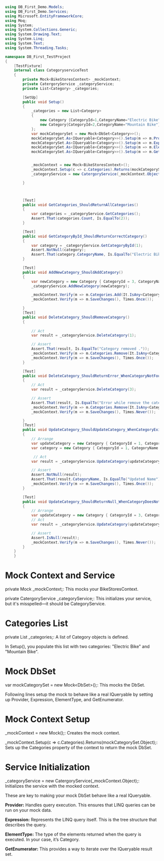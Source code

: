 ```cs
using DB_First_Demo.Models;
using DB_First_Demo.Services;
using Microsoft.EntityFrameworkCore;
using Moq;
using System;
using System.Collections.Generic;
using System.Drawing.Text;
using System.Linq;
using System.Text;
using System.Threading.Tasks;

namespace DB_First_TestProject
{
    [TestFixture]
    internal class CategoryserviceTest
    {
        private Mock<BikeStoresContext> _mockContext;
        private CatergoryService _categoryService;
        private List<Category> _categories;

        [SetUp]
        public void Setup()
        {
            _categories = new List<Category>
            {
                new Category {CategoryId=1,CategoryName="Electric Bike"},
                new Category{CategoryId=2,CategoryName="Mountain Bike"}
            };
            var mockCategorySet = new Mock<DbSet<Category>>();
            mockCategorySet.As<IQueryable<Category>>().Setup(m => m.Provider).Returns(_categories.AsQueryable().Provider);
            mockCategorySet.As<IQueryable<Category>>().Setup(m => m.Expression).Returns(_categories.AsQueryable().Expression);
            mockCategorySet.As<IQueryable<Category>>().Setup(m => m.ElementType).Returns(_categories.AsQueryable().ElementType);
            mockCategorySet.As<IQueryable<Category>>().Setup(m => m.GetEnumerator()).Returns(_categories.AsQueryable().GetEnumerator());


            _mockContext = new Mock<BikeStoresContext>();
            _mockContext.Setup(c => c.Categories).Returns(mockCategorySet.Object);
            _categoryService = new CatergoryService(_mockContext.Object);

        }



        [Test]
        public void GetCategories_ShouldReturnAllCategories()
        {
            var categories = _categoryService.GetCategories();
            Assert.That(categories.Count, Is.EqualTo(2));
        }

        [Test]
        public void GetCategoryById_ShouldReturnCorrectCategory()
        {
            var category = _categoryService.GetCategoryById(1);
            Assert.NotNull(category);
            Assert.That(category.CategoryName, Is.EqualTo("Electric Bike"));
        }

        [Test]
        public void AddNewCategory_ShouldAddCategory()
        {
            var newCategory = new Category { CategoryId = 3, CategoryName = "Hybrid Bikes" };
            _categoryService.AddNewCategory(newCategory);

            _mockContext.Verify(m => m.Categories.Add(It.IsAny<Category>()), Times.Once());
            _mockContext.Verify(m => m.SaveChanges(), Times.Once());

        }
        [Test]
        public void DeleteCategory_ShouldRemoveCategory()
        {
            
            // Act
            var result = _categoryService.DeleteCategory(1);

            // Assert
            Assert.That(result, Is.EqualTo("Category removed ."));
            _mockContext.Verify(m => m.Categories.Remove(It.IsAny<Category>()), Times.Once());
            _mockContext.Verify(m => m.SaveChanges(), Times.Once());
        }

        [Test]
        public void DeleteCategory_ShouldReturnError_WhenCategoryNotFound()
        {
            // Act
            var result = _categoryService.DeleteCategory(3);

            // Assert
            Assert.That(result, Is.EqualTo("Error while remove the category"));
            _mockContext.Verify(m => m.Categories.Remove(It.IsAny<Category>()), Times.Never());
            _mockContext.Verify(m => m.SaveChanges(), Times.Never());

        }
        [Test]
        public void UpdateCategory_ShouldUpdateCategory_WhenCategoryExists()
        {
            // Arrange
            var updateCategory = new Category { CategoryId = 1, CategoryName = "Updated Name" };
            var category = new Category { CategoryId = 1, CategoryName = "Old Name" };

             // Act
            var result = _categoryService.UpdateCategory(updateCategory);

            // Assert
            Assert.NotNull(result);
            Assert.That(result.CategoryName, Is.EqualTo("Updated Name"));
            _mockContext.Verify(m => m.SaveChanges(), Times.Once());
        }

        [Test]
        public void UpdateCategory_ShouldReturnNull_WhenCategoryDoesNotExist()
        {
            // Arrange
            var updateCategory = new Category { CategoryId = 3, CategoryName = "New Name" };
            // Act
            var result = _categoryService.UpdateCategory(updateCategory);

            // Assert
            Assert.IsNull(result);
            _mockContext.Verify(m => m.SaveChanges(), Times.Never());
        }
    }
    }
```

# Mock Context and Service

private Mock<BikeStoresContext> _mockContext;: This mocks your BikeStoresContext.

private CatergoryService _categoryService;: This initializes your service, but it's misspelled—it should be CategoryService.

# Categories List

private List<Category> _categories;: A list of Category objects is defined.

In Setup(), you populate this list with two categories: "Electric Bike" and "Mountain Bike".

# Mock DbSet

var mockCategorySet = new Mock<DbSet<Category>>();: This mocks the DbSet<Category>.

Following lines setup the mock to behave like a real IQueryable<Category> by setting up Provider, Expression, ElementType, and GetEnumerator.

# Mock Context Setup

_mockContext = new Mock<BikeStoresContext>();: Creates the mock context.

_mockContext.Setup(c => c.Categories).Returns(mockCategorySet.Object);: Sets up the Categories property of the context to return the mock DbSet.

# Service Initialization

_categoryService = new CatergoryService(_mockContext.Object);: Initializes the service with the mocked context.

These are key to making your mock DbSet behave like a real IQueryable.

**Provider:** Handles query execution. This ensures that LINQ queries can be run on your mock data.

**Expression:** Represents the LINQ query itself. This is the tree structure that describes the query.

**ElementType:** The type of the elements returned when the query is executed. In your case, it’s Category.

**GetEnumerator:** This provides a way to iterate over the IQueryable result set.
